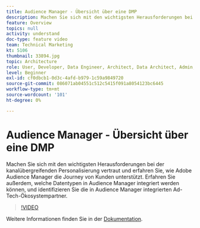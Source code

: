 ```yaml
---
title: Audience Manager - Übersicht über eine DMP
description: Machen Sie sich mit den wichtigsten Herausforderungen bei der kanalübergreifenden Personalisierung vertraut und erfahren Sie, wie Adobe Audience Manager die Journey von Kunden unterstützt. Erfahren Sie außerdem, welche Datentypen in Audience Manager integriert werden können, und identifizieren Sie die in Audience Manager integrierten Ad-Tech-Ökosystempartner.
feature: Overview
topics: null
activity: understand
doc-type: feature video
team: Technical Marketing
kt: 5106
thumbnail: 33894.jpg
topic: Architecture
role: User, Developer, Data Engineer, Architect, Data Architect, Admin, Leader
level: Beginner
exl-id: cf0dbcb1-0d3c-4afd-b979-1c59a9849720
source-git-commit: 086071ab04551c512c5415f091a8054123bc6445
workflow-type: tm+mt
source-wordcount: '101'
ht-degree: 0%

---
```


# Audience Manager - Übersicht über eine DMP

Machen Sie sich mit den wichtigsten Herausforderungen bei der kanalübergreifenden Personalisierung vertraut und erfahren Sie, wie Adobe Audience Manager die Journey von Kunden unterstützt. Erfahren Sie außerdem, welche Datentypen in Audience Manager integriert werden können, und identifizieren Sie die in Audience Manager integrierten Ad-Tech-Ökosystempartner.

>[!VIDEO](https://video.tv.adobe.com/v/33894/?quality=12)

Weitere Informationen finden Sie in der [Dokumentation](https://experienceleague.adobe.com/docs/audience-manager/user-guide/overview/aam-overview.html).
